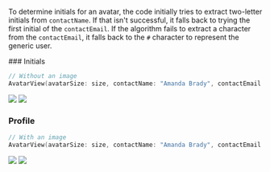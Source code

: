 To determine initials for an avatar, the code initially tries to extract two-letter initials from `contactName`. If that isn't successful, it falls back to trying the first initial of the `contactEmail`. If the algorithm fails to extract a character from the `contactEmail`, it falls back to the `#` character to represent the generic user.

<DisplayToggle onText="Dark" offText="Light" label="Theme Switcher">
### Initials

```Swift
// Without an image
AvatarView(avatarSize: size, contactName: "Amanda Brady", contactEmail: "Amanda.Brady@example.com", contactImage: nil)
```

<img className="off" src="https://res-1.cdn.office.net/files/fabric-cdn-prod_20221209.001/fabric-website/images/controls/macos/Persona/avatar_initials_light.png?text=LightMode" />
<img className="on" src="https://res-1.cdn.office.net/files/fabric-cdn-prod_20221209.001/fabric-website/images/controls/macos/Persona/avatar_initials_dark.png?text=DarkMode" />

### Profile

```Swift
// With an image
AvatarView(avatarSize: size, contactName: "Amanda Brady", contactEmail: "Amanda.Brady@example.com", contactImage: NSImage(named: "Amanda"))
```

<img className="off" src="https://res-1.cdn.office.net/files/fabric-cdn-prod_20221209.001/fabric-website/images/controls/macos/Persona/avatar_profilepicture_light.png?text=LightMode" />
<img className="on" src="https://res-1.cdn.office.net/files/fabric-cdn-prod_20221209.001/fabric-website/images/controls/macos/Persona/avatar_profilepicture_dark.png?text=DarkMode" />

</DisplayToggle>
